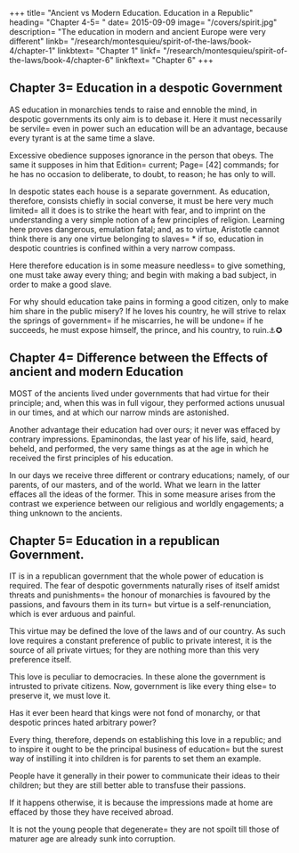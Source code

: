 +++
title=  "Ancient vs Modern Education. Education in a Republic"
heading=  "Chapter 4-5=  "
date=  2015-09-09
image= "/covers/spirit.jpg"
description=  "The education in modern and ancient Europe were very different"
linkb=  "/research/montesquieu/spirit-of-the-laws/book-4/chapter-1"
linkbtext=  "Chapter 1"
linkf=  "/research/montesquieu/spirit-of-the-laws/book-4/chapter-6"
linkftext=  "Chapter 6"
+++

## Chapter 3=  Education in a despotic Government

AS education in monarchies tends to raise and ennoble the mind, in despotic governments its only aim is to debase it. Here it must necessarily be servile=  even in power such an education will be an advantage, because every tyrant is at the same time a slave.

Excessive obedience supposes ignorance in the person that obeys. The same it supposes in him that Edition=  current; Page=  [42] commands; for he has no occasion to deliberate, to doubt, to reason; he has only to will.

In despotic states each house is a separate government. As education, therefore, consists chiefly in social converse, it must be here very much limited=  all it does is to strike the heart with fear, and to imprint on the understanding a very simple notion of a few principles of religion. Learning here proves dangerous, emulation fatal; and, as to virtue, Aristotle cannot think there is any one virtue belonging to slaves= * if so, education in despotic countries is confined within a very narrow compass.

Here therefore education is in some measure needless=  to give something, one must take away every thing; and begin with making a bad subject, in order to make a good slave.

For why should education take pains in forming a good citizen, only to make him share in the public misery? If he loves his country, he will strive to relax the springs of government=  if he miscarries, he will be undone=  if he succeeds, he must expose himself, the prince, and his country, to ruin.⚓✪


## Chapter 4=  Difference between the Effects of ancient and modern Education

MOST of the ancients lived under governments that had virtue for their principle; and, when this was in full vigour, they performed actions unusual in our times, and at which our narrow minds are astonished.

Another advantage their education had over ours; it never was effaced by contrary impressions. Epaminondas, the last year of his life, said, heard, beheld, and performed, the very same things as at the age in which he received the first principles of his education.

In our days we receive three different or contrary educations; namely, of our parents, of our masters, and of the world. What we learn in the latter effaces all the ideas of the former. This in some measure arises from the contrast we experience between our religious and worldly engagements; a thing unknown to the ancients.


## Chapter 5=  Education in a republican Government.

IT is in a republican government that the whole power of education is required. The fear of despotic governments naturally rises of itself amidst threats and punishments=  the honour of monarchies is favoured by the passions, and favours them in its turn=  but virtue is a self-renunciation, which is ever arduous and painful.

This virtue may be defined the love of the laws and of our country. As such love requires a constant preference of public to private interest, it is the source of all private virtues; for they are nothing more than this very preference itself.

This love is peculiar to democracies. In these alone the government is intrusted to private citizens. Now, government is like every thing else=  to preserve it, we must love it.

Has it ever been heard that kings were not fond of monarchy, or that despotic princes hated arbitrary power?

Every thing, therefore, depends on establishing this love in a republic; and to inspire it ought to be the principal business of education=  but the surest way of instilling it into children is for parents to set them an example.

People have it generally in their power to communicate their ideas to their children; but they are still better able to transfuse their passions.

If it happens otherwise, it is because the impressions made at home are effaced by those they have received abroad.

It is not the young people that degenerate=  they are not spoilt till those of maturer age are already sunk into corruption.


